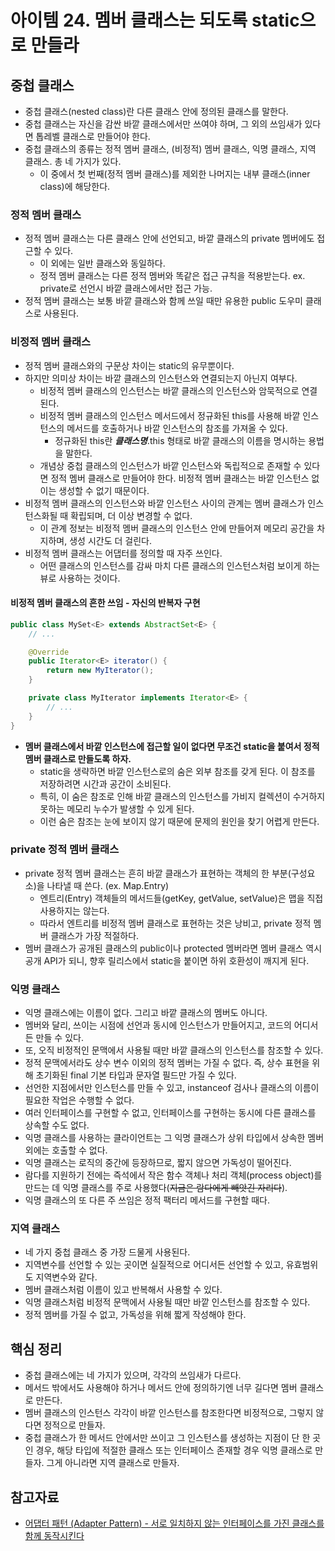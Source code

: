 # 아이템 24. 멤버 클래스는 되도록 static으로 만들라

## 중첩 클래스

- 중첩 클래스(nested class)란 다른 클래스 안에 정의된 클래스를 말한다.
- 중첩 클래스는 자신을 감싼 바깥 클래스에서만 쓰여야 하며, 그 외의 쓰임새가 있다면 톱레벨 클래스로 만들어야 한다.
- 중첩 클래스의 종류는 정적 멤버 클래스, (비정적) 멤버 클래스, 익명 클래스, 지역 클래스. 총 네 가지가 있다.
    - 이 중에서 첫 번째(정적 멤버 클래스)를 제외한 나머지는 내부 클래스(inner class)에 해당한다.

### 정적 멤버 클래스

- 정적 멤버 클래스는 다른 클래스 안에 선언되고, 바깥 클래스의 private 멤버에도 접근할 수 있다.
    - 이 외에는 일반 클래스와 동일하다.
    - 정적 멤버 클래스는 다른 정적 멤버와 똑같은 접근 규칙을 적용받는다. ex. private로 선언시 바깥 클래스에서만 접근 가능.
- 정적 멤버 클래스는 보통 바깥 클래스와 함께 쓰일 때만 유용한 public 도우미 클래스로 사용된다.

### 비정적 멤버 클래스

- 정적 멤버 클래스와의 구문상 차이는 static의 유무뿐이다.
- 하지만 의미상 차이는 바깥 클래스의 인스턴스와 연결되는지 아닌지 여부다.
    - 비정적 멤버 클래스의 인스턴스는 바깥 클래스의 인스턴스와 암묵적으로 연결된다.
    - 비정적 멤버 클래스의 인스턴스 메서드에서 정규화된 this를 사용해 바깥 인스턴스의 메서드를 호출하거나 바깥 인스턴스의 참조를 가져올 수 있다.
        - 정규화된 this란 ***클래스명***.this 형태로 바깥 클래스의 이름을 명시하는 용법을 말한다.
    - 개념상 중첩 클래스의 인스턴스가 바깥 인스턴스와 독립적으로 존재할 수 있다면 정적 멤버 클래스로 만들어야 한다. 비정적 멤버 클래스는 바깥 인스턴스 없이는 생성할 수 없기 때문이다.
- 비정적 멤버 클래스의 인스턴스와 바깥 인스턴스 사이의 관계는 멤버 클래스가 인스턴스화될 때 확립되며, 더 이상 변경할 수 없다.
    - 이 관계 정보는 비정적 멤버 클래스의 인스턴스 안에 만들어져 메모리 공간을 차지하며, 생성 시간도 더 걸린다.
- 비정적 멤버 클래스는 어댑터를 정의할 때 자주 쓰인다.
    - 어떤 클래스의 인스턴스를 감싸 마치 다른 클래스의 인스턴스처럼 보이게 하는 뷰로 사용하는 것이다.

#### 비정적 멤버 클래스의 흔한 쓰임 - 자신의 반복자 구현

```java
public class MySet<E> extends AbstractSet<E> {
    // ...

    @Override
    public Iterator<E> iterator() {
        return new MyIterator();
    }

    private class MyIterator implements Iterator<E> {
        // ...
    }
}
```

- **멤버 클래스에서 바깥 인스턴스에 접근할 일이 없다면 무조건 static을 붙여서 정적 멤버 클래스로 만들도록 하자.**
    - static을 생략하면 바깥 인스턴스로의 숨은 외부 참조를 갖게 된다. 이 참조를 저장하려면 시간과 공간이 소비된다.
    - 특히, 이 숨은 참조로 인해 바깥 클래스의 인스턴스를 가비지 컬렉션이 수거하지 못하는 메모리 누수가 발생할 수 있게 된다.
    - 이런 숨은 참조는 눈에 보이지 않기 때문에 문제의 원인을 찾기 어렵게 만든다.

### private 정적 멤버 클래스

- private 정적 멤버 클래스는 흔히 바깥 클래스가 표현하는 객체의 한 부분(구성요소)을 나타낼 때 쓴다. (ex. Map.Entry)
    - 엔트리(Entry) 객체들의 메서드들(getKey, getValue, setValue)은 맵을 직접 사용하지는 않는다.
    - 따라서 엔트리를 비정적 멤버 클래스로 표현하는 것은 낭비고, private 정적 멤버 클래스가 가장 적절하다.
- 멤버 클래스가 공개된 클래스의 public이나 protected 멤버라면 멤버 클래스 역시 공개 API가 되니, 향후 릴리스에서 static을 붙이면 하위 호환성이 깨지게 된다.

### 익명 클래스

- 익명 클래스에는 이름이 없다. 그리고 바깥 클래스의 멤버도 아니다.
- 멤버와 달리, 쓰이는 시점에 선언과 동시에 인스턴스가 만들어지고, 코드의 어디서든 만들 수 있다.
- 또, 오직 비정적인 문맥에서 사용될 때만 바깥 클래스의 인스턴스를 참조할 수 있다.
- 정적 문맥에서라도 상수 변수 이외의 정적 멤버는 가질 수 없다. 즉, 상수 표현을 위해 초기화된 final 기본 타입과 문자열 필드만 가질 수 있다.
- 선언한 지점에서만 인스턴스를 만들 수 있고, instanceof 검사나 클래스의 이름이 필요한 작업은 수행할 수 없다.
- 여러 인터페이스를 구현할 수 없고, 인터페이스를 구현하는 동시에 다른 클래스를 상속할 수도 없다.
- 익명 클래스를 사용하는 클라이언트는 그 익명 클래스가 상위 타입에서 상속한 멤버 외에는 호출할 수 없다.
- 익명 클래스는 로직의 중간에 등장하므로, 짧지 않으면 가독성이 떨어진다.
- 람다를 지원하기 전에는 즉석에서 작은 함수 객체나 처리 객체(process object)를 만드는 데 익명 클래스를 주로 사용했다(~~지금은 람다에게 빼앗긴 자리다~~).
- 익명 클래스의 또 다른 주 쓰임은 정적 팩터리 메서드를 구현할 때다.

### 지역 클래스

- 네 가지 중첩 클래스 중 가장 드물게 사용된다.
- 지역변수를 선언할 수 있는 곳이면 실질적으로 어디서든 선언할 수 있고, 유효범위도 지역변수와 같다.
- 멤버 클래스처럼 이름이 있고 반복해서 사용할 수 있다.
- 익명 클래스처럼 비정적 문맥에서 사용될 때만 바깥 인스턴스를 참조할 수 있다.
- 정적 멤버를 가질 수 없고, 가독성을 위해 짧게 작성해야 한다.

## 핵심 정리

- 중첩 클래스에는 네 가지가 있으며, 각각의 쓰임새가 다르다.
- 메서드 밖에서도 사용해야 하거나 메서드 안에 정의하기엔 너무 길다면 멤버 클래스로 만든다.
- 멤버 클래스의 인스턴스 각각이 바깥 인스턴스를 참조한다면 비정적으로, 그렇지 않다면 정적으로 만들자.
- 중첩 클래스가 한 메서드 안에서만 쓰이고 그 인스턴스를 생성하는 지점이 단 한 곳인 경우, 해당 타입에 적절한 클래스 또는 인터페이스 존재할 경우 익명 클래스로 만들자. 그게 아니라면 지역 클래스로 만들자.

## 참고자료

- [어댑터 패턴 (Adapter Pattern) - 서로 일치하지 않는 인터페이스를 가진 클래스를 함께 동작시킨다](https://johngrib.github.io/wiki/adapter-pattern/)
